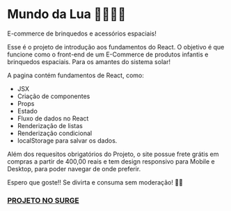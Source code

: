 # Mundo da Lua 🌌👩‍🚀🌚
E-commerce de brinquedos e acessórios espaciais!

Esse é o projeto de introdução aos fundamentos do React. O objetivo é que funcione como o front-end de um E-Commerce de produtos infantis e brinquedos espaciais. Para os amantes do sistema solar!

A pagina contém fundamentos de React, como: 
- JSX
- Criação de componentes
- Props
- Estado
- Fluxo de dados no React
- Renderização de listas
- Renderização condicional
- localStorage para salvar os dados.

Além dos requesitos obrigatórios do Projeto, o site possue frete grátis em compras a partir de 400,00 reais e tem design responsivo para Mobile e Desktop, para poder navegar de onde preferir.

Espero que goste!! Se divirta e consuma sem moderação! 🤞🧐

### [PROJETO NO SURGE](https://mundodaluastore.surge.sh/)
